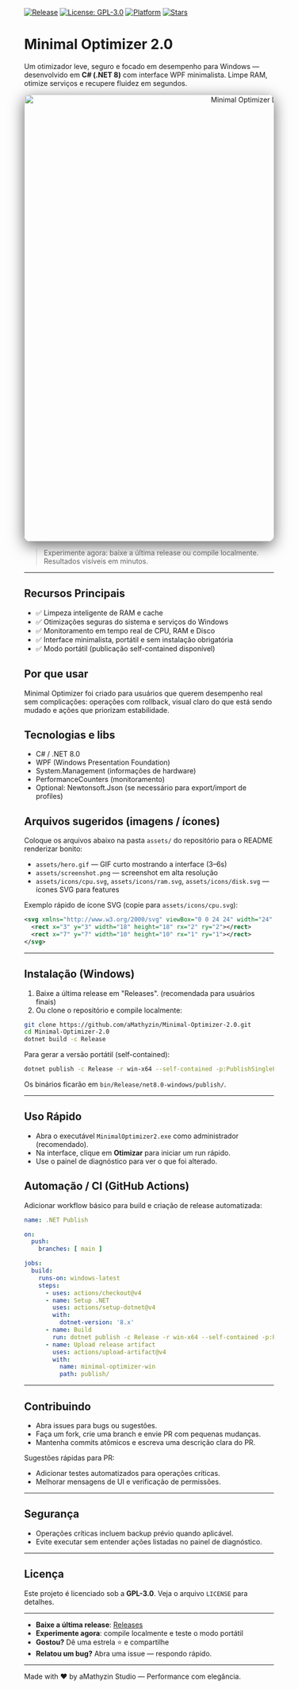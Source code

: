 <!--- README moderno para Minimal Optimizer 2.0 -->

<!-- Badges -->
[![Release](https://img.shields.io/github/v/release/aMathyzin/Minimal-Optimizer-2.0?style=for-the-badge)](https://github.com/aMathyzin/Minimal-Optimizer-2.0/releases)
[![License: GPL-3.0](https://img.shields.io/badge/License-GPL--3.0-blue?style=for-the-badge)](LICENSE)
[![Platform](https://img.shields.io/badge/Platform-Windows%20%7C%20.NET%208.0-dark?style=for-the-badge)](#requirements)
[![Stars](https://img.shields.io/github/stars/aMathyzin/Minimal-Optimizer-2.0?style=social)](https://github.com/aMathyzinn/Minimal-Optimizer-2.0)

# Minimal Optimizer 2.0

Um otimizador leve, seguro e focado em desempenho para Windows — desenvolvido em **C# (.NET 8)** com interface WPF minimalista. Limpe RAM, otimize serviços e recupere fluidez em segundos.

<p align="center">
  <!-- Substitua pelos assets reais: assets/hero.gif ou assets/screenshot.png -->
  <img src="assets/hero.gif" alt="Minimal Optimizer Demo" width="900" style="max-width:100%; border-radius:12px; box-shadow: 0 8px 30px rgba(0,0,0,0.6);">
</p>

> Experimente agora: baixe a última release ou compile localmente. Resultados visíveis em minutos.

---

## Recursos Principais

- ✅ Limpeza inteligente de RAM e cache
- ✅ Otimizações seguras do sistema e serviços do Windows
- ✅ Monitoramento em tempo real de CPU, RAM e Disco
- ✅ Interface minimalista, portátil e sem instalação obrigatória
- ✅ Modo portátil (publicação self-contained disponível)

## Por que usar

Minimal Optimizer foi criado para usuários que querem desempenho real sem complicações: operações com rollback, visual claro do que está sendo mudado e ações que priorizam estabilidade.

## Tecnologias e libs

- C# / .NET 8.0
- WPF (Windows Presentation Foundation)
- System.Management (informações de hardware)
- PerformanceCounters (monitoramento)
- Optional: Newtonsoft.Json (se necessário para export/import de profiles)

## Arquivos sugeridos (imagens / ícones)

Coloque os arquivos abaixo na pasta `assets/` do repositório para o README renderizar bonito:

- `assets/hero.gif` — GIF curto mostrando a interface (3–6s)
- `assets/screenshot.png` — screenshot em alta resolução
- `assets/icons/cpu.svg`, `assets/icons/ram.svg`, `assets/icons/disk.svg` — ícones SVG para features

Exemplo rápido de ícone SVG (copie para `assets/icons/cpu.svg`):

```svg
<svg xmlns="http://www.w3.org/2000/svg" viewBox="0 0 24 24" width="24" height="24" fill="none" stroke="#FF3333" stroke-width="1.5" stroke-linecap="round" stroke-linejoin="round">
  <rect x="3" y="3" width="18" height="18" rx="2" ry="2"></rect>
  <rect x="7" y="7" width="10" height="10" rx="1" ry="1"></rect>
</svg>
```

---

## Instalação (Windows)

1. Baixe a última release em "Releases". (recomendada para usuários finais)
2. Ou clone o repositório e compile localmente:

```bash
git clone https://github.com/aMathyzin/Minimal-Optimizer-2.0.git
cd Minimal-Optimizer-2.0
dotnet build -c Release
```

Para gerar a versão portátil (self-contained):

```bash
dotnet publish -c Release -r win-x64 --self-contained -p:PublishSingleFile=true -p:IncludeAllContentForSelfExtract=true
```

Os binários ficarão em `bin/Release/net8.0-windows/publish/`.

---

## Uso Rápido

- Abra o executável `MinimalOptimizer2.exe` como administrador (recomendado).
- Na interface, clique em **Otimizar** para iniciar um run rápido.
- Use o painel de diagnóstico para ver o que foi alterado.

## Automação / CI (GitHub Actions)

Adicionar workflow básico para build e criação de release automatizada:

```yaml
name: .NET Publish

on:
  push:
    branches: [ main ]

jobs:
  build:
    runs-on: windows-latest
    steps:
      - uses: actions/checkout@v4
      - name: Setup .NET
        uses: actions/setup-dotnet@v4
        with:
          dotnet-version: '8.x'
      - name: Build
        run: dotnet publish -c Release -r win-x64 --self-contained -p:PublishSingleFile=true -p:IncludeAllContentForSelfExtract=true -o publish/
      - name: Upload release artifact
        uses: actions/upload-artifact@v4
        with:
          name: minimal-optimizer-win
          path: publish/
```

---

## Contribuindo

- Abra issues para bugs ou sugestões.
- Faça um fork, crie uma branch e envie PR com pequenas mudanças.
- Mantenha commits atômicos e escreva uma descrição clara do PR.

Sugestões rápidas para PR:

- Adicionar testes automatizados para operações críticas.
- Melhorar mensagens de UI e verificação de permissões.

---

## Segurança

- Operações críticas incluem backup prévio quando aplicável.
- Evite executar sem entender ações listadas no painel de diagnóstico.

---

## Licença

Este projeto é licenciado sob a **GPL-3.0**. Veja o arquivo `LICENSE` para detalhes.

---

- **Baixe a última release**: [Releases](https://github.com/aMathyzin/Minimal-Optimizer-2.0/releases)
- **Experimente agora**: compile localmente e teste o modo portátil
- **Gostou?** Dê uma estrela ⭐ e compartilhe
- **Relatou um bug?** Abra uma issue — respondo rápido.

---

Made with ❤️ by aMathyzin Studio — Performance com elegância.
